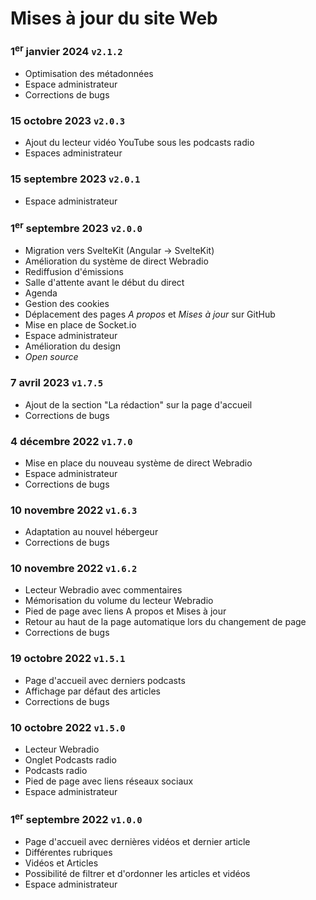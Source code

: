 # Mises à jour du site Web

### 1<sup>er</sup> janvier 2024 `v2.1.2`
- Optimisation des métadonnées
- Espace administrateur
- Corrections de bugs

### 15 octobre 2023 `v2.0.3`
- Ajout du lecteur vidéo YouTube sous les podcasts radio
- Espaces administrateur

### 15 septembre 2023 `v2.0.1`
- Espace administrateur

### 1<sup>er</sup> septembre 2023 `v2.0.0`
- Migration vers SvelteKit (Angular -> SvelteKit)
- Amélioration du système de direct Webradio
- Rediffusion d'émissions
- Salle d'attente avant le début du direct
- Agenda
- Gestion des cookies
- Déplacement des pages *A propos* et *Mises à jour* sur GitHub
- Mise en place de Socket.io
- Espace administrateur
- Amélioration du design
- *Open source*

### 7 avril 2023 `v1.7.5`
- Ajout de la section "La rédaction" sur la page d'accueil
- Corrections de bugs

### 4 décembre 2022 `v1.7.0`
- Mise en place du nouveau système de direct Webradio
- Espace administrateur
- Corrections de bugs

### 10 novembre 2022 `v1.6.3`
- Adaptation au nouvel hébergeur
- Corrections de bugs

### 10 novembre 2022 `v1.6.2`
- Lecteur Webradio avec commentaires
- Mémorisation du volume du lecteur Webradio
- Pied de page avec liens A propos et Mises à jour
- Retour au haut de la page automatique lors du changement de page
- Corrections de bugs

### 19 octobre 2022 `v1.5.1`
- Page d'accueil avec derniers podcasts
- Affichage par défaut des articles
- Corrections de bugs

### 10 octobre 2022 `v1.5.0`
- Lecteur Webradio
- Onglet Podcasts radio
- Podcasts radio
- Pied de page avec liens réseaux sociaux
- Espace administrateur

### 1<sup>er</sup> septembre 2022 `v1.0.0`
- Page d'accueil avec dernières vidéos et dernier article
- Différentes rubriques
- Vidéos et Articles
- Possibilité de filtrer et d'ordonner les articles et vidéos
- Espace administrateur
